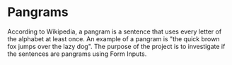 # Pangrams

According to Wikipedia, a pangram is a sentence that uses every letter of the alphabet at least once.  An example of a pangram is "the quick brown fox jumps over the lazy dog".  The purpose of the project is to investigate if the sentences are pangrams using Form Inputs.

